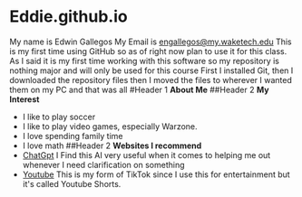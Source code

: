 # Eddie.github.io
My name is Edwin Gallegos
My Email is engallegos@my.waketech.edu
This is my first time using GitHub so as of right now plan to use it for this class.
As I said it is my first time working with this software so my repository is nothing major and will only be used for this course
First I installed Git, then I downloaded the repository files then I moved the files to wherever I wanted them on my PC and that was all
#Header 1 **About Me**
##Header 2 **My Interest**
* I like to play soccer
* I like to play video games, especially Warzone.
* I love spending family time
* I love math 
##Header 2 **Websites I recommend**
* [ChatGpt](https://openai.com/chatgpt/) I Find this AI very useful when it comes to helping me out whenever I need clarification on something
* [Youtube](https://www.youtube.com/) This is my form of TikTok since I use this for entertainment but it's called Youtube Shorts.
